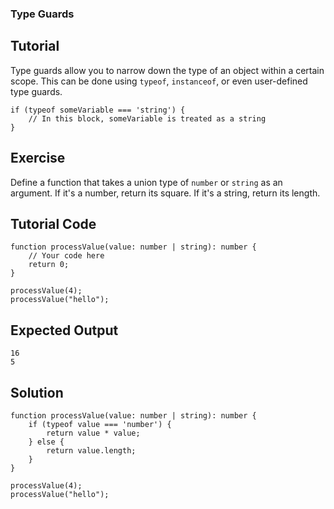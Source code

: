 ### Type Guards

Tutorial
-------
Type guards allow you to narrow down the type of an object within a certain scope. This can be done using `typeof`, `instanceof`, or even user-defined type guards.

    if (typeof someVariable === 'string') {
        // In this block, someVariable is treated as a string
    }

Exercise
-------
Define a function that takes a union type of `number` or `string` as an argument. If it's a number, return its square. If it's a string, return its length.

Tutorial Code
-------
    function processValue(value: number | string): number {
        // Your code here
        return 0;
    }

    processValue(4);
    processValue("hello");

Expected Output
-------
    16
    5

Solution
-------
    function processValue(value: number | string): number {
        if (typeof value === 'number') {
            return value * value;
        } else {
            return value.length;
        }
    }

    processValue(4);
    processValue("hello");
